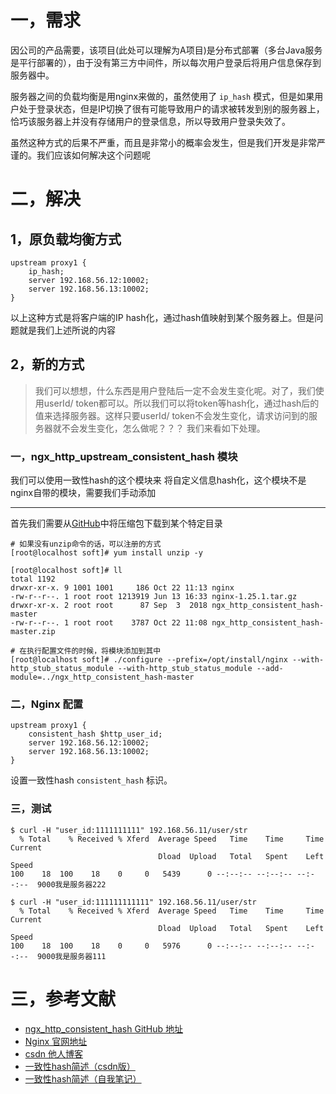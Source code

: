 # 一，需求

因公司的产品需要，该项目(此处可以理解为A项目)是分布式部署（多台Java服务是平行部署的），由于没有第三方中间件，所以每次用户登录后将用户信息保存到服务器中。

服务器之间的负载均衡是用nginx来做的，虽然使用了 `ip_hash` 模式，但是如果用户处于登录状态，但是IP切换了很有可能导致用户的请求被转发到别的服务器上，恰巧该服务器上并没有存储用户的登录信息，所以导致用户登录失效了。

虽然这种方式的后果不严重，而且是非常小的概率会发生，但是我们开发是非常严谨的。我们应该如何解决这个问题呢

# 二，解决

## 1，原负载均衡方式

```
upstream proxy1 {
    ip_hash;
    server 192.168.56.12:10002;
    server 192.168.56.13:10002;
}
```

以上这种方式是将客户端的IP hash化，通过hash值映射到某个服务器上。但是问题就是我们上述所说的内容

## 2，新的方式

> 我们可以想想，什么东西是用户登陆后一定不会发生变化呢。对了，我们使用userId/ token都可以。所以我们可以将token等hash化，通过hash后的值来选择服务器。这样只要userId/ token不会发生变化，请求访问到的服务器就不会发生变化，怎么做呢？？？ 我们来看如下处理。

### 一，**ngx_http_upstream_consistent_hash** 模块

我们可以使用一致性hash的这个模块来 将自定义信息hash化，这个模块不是nginx自带的模块，需要我们手动添加

---

首先我们需要从[GitHub](https://github.com/replay/ngx_http_consistent_hash)中将压缩包下载到某个特定目录

```
# 如果没有unzip命令的话，可以注册的方式
[root@localhost soft]# yum install unzip -y

[root@localhost soft]# ll
total 1192
drwxr-xr-x. 9 1001 1001     186 Oct 22 11:13 nginx
-rw-r--r--. 1 root root 1213919 Jun 13 16:33 nginx-1.25.1.tar.gz
drwxr-xr-x. 2 root root      87 Sep  3  2018 ngx_http_consistent_hash-master
-rw-r--r--. 1 root root    3787 Oct 22 11:08 ngx_http_consistent_hash-master.zip

# 在执行配置文件的时候，将模块添加到其中
[root@localhost soft]# ./configure --prefix=/opt/install/nginx --with-http_stub_status_module --with-http_stub_status_module --add-module=../ngx_http_consistent_hash-master
```

### 二，Nginx 配置

```
upstream proxy1 {
    consistent_hash $http_user_id;
    server 192.168.56.12:10002;
    server 192.168.56.13:10002;
}
```

设置一致性hash `consistent_hash` 标识。

### 三，测试

```
$ curl -H "user_id:1111111111" 192.168.56.11/user/str
  % Total    % Received % Xferd  Average Speed   Time    Time     Time  Current
                                 Dload  Upload   Total   Spent    Left  Speed
100    18  100    18    0     0   5439      0 --:--:-- --:--:-- --:--:--  9000我是服务器222

$ curl -H "user_id:111111111111" 192.168.56.11/user/str
  % Total    % Received % Xferd  Average Speed   Time    Time     Time  Current
                                 Dload  Upload   Total   Spent    Left  Speed
100    18  100    18    0     0   5976      0 --:--:-- --:--:-- --:--:--  9000我是服务器111
```

# 三，参考文献

- [ngx_http_consistent_hash GitHub 地址](https://github.com/replay/ngx_http_consistent_hash)
- [Nginx 官网地址](https://www.nginx.com/resources/wiki/modules/consistent_hash/)
- [csdn 他人博客](https://blog.csdn.net/guowenyan001/article/details/51305941)
- [一致性hash简述（csdn版）](https://blog.csdn.net/weixin_34284188/article/details/89663041)
- [一致性hash简述（自我笔记）](https://cloud.fynote.com/share/d/JfRMWAlh "自我")

